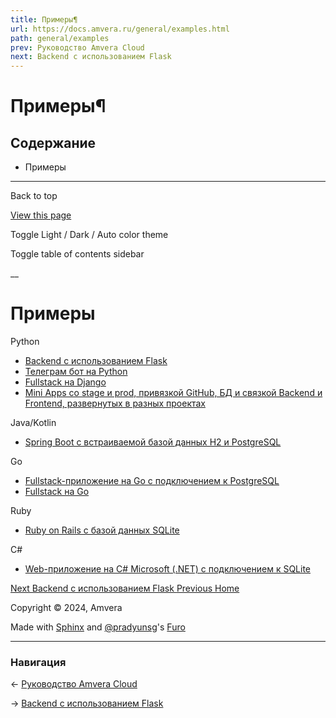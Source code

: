```yaml
---
title: Примеры¶
url: https://docs.amvera.ru/general/examples.html
path: general/examples
prev: Руководство Amvera Cloud
next: Backend с использованием Flask
---
```


# Примеры¶

## Содержание

- Примеры

---

Back to top

[ View this page ](<../_sources/general/examples.rst.txt> "View this page")

Toggle Light / Dark / Auto color theme

Toggle table of contents sidebar

__

# Примеры

Python
* [Backend с использованием Flask](<examples/python-flask.html>)
* [Телеграм бот на Python](<examples/python-tgbot.html>)
* [Fullstack на Django](<examples/python-django.html>)
* [Mini Apps со stage и prod, привязкой GitHub, БД и связкой Backend и Frontend, развернутых в разных проектах](<examples/miniappex.html>)

Java/Kotlin
* [Spring Boot с встраиваемой базой данных H2 и PostgreSQL](<examples/java-springboot.html>)

Go
* [Fullstack-приложение на Go c подключением к PostgreSQL](<examples/go-postgresql.html>)
* [Fullstack на Go](<examples/go_full.html>)

Ruby
* [Ruby on Rails c базой данных SQLite](<examples/Ruby-SQLite.html>)

С#
* [Web-приложение на C# Microsoft (.NET) с подключением к SQLite](<examples/NET-SQLite.html>)

[ Next Backend с использованием Flask ](<examples/python-flask.html>) [ Previous Home ](<../index.html>)

Copyright © 2024, Amvera 

Made with [Sphinx](<https://www.sphinx-doc.org/>) and [@pradyunsg](<https://pradyunsg.me>)'s [Furo](<https://github.com/pradyunsg/furo>)


---

### Навигация

← [Руководство Amvera Cloud](index.md)

→ [Backend с использованием Flask](examples/python-flask.md)

